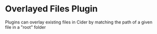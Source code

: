 # Overlayed Files Plugin
Plugins can overlay existing files in Cider by matching the path of a given file in a "root" folder